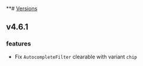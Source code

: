**# [Versions](https://github.com/Tracktor/design-system/releases)

## v4.6.1

###  features
- Fix `AutocompleteFilter` clearable with variant `chip`
